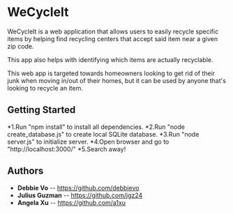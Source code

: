 # WeCycleIt

WeCycleIt is a web application that allows users to easily recycle specific items by helping
find recycling centers that accept said item near a given zip code.

This app also helps with identifying which items are actually recyclable.

This web app is targeted towards homeowners looking to get rid of their junk when moving in/out 
of their homes, but it can be used by anyone that's looking to recycle an item.

## Getting Started
*1.Run "npm install" to install all dependencies.
*2.Run "node create_database.js" to create local SQLite database.
*3.Run "node server.js" to initialize server.
*4.Open browser and go to "http://localhost:3000/"
*5.Search away!

## Authors
* **Debbie Vo** -- https://github.com/debbievo
* **Julius Guzman** -- https://github.com/jgz24
* **Angela Xu** -- https://github.com/a1xu

